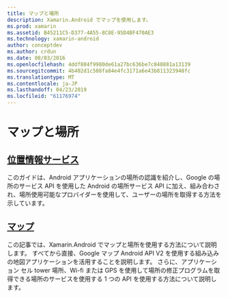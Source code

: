 ```yaml
---
title: マップと場所
description: Xamarin.Android でマップを使用します。
ms.prod: xamarin
ms.assetid: B45211C5-D377-4A55-8C8E-95D4BF470AE3
ms.technology: xamarin-android
author: conceptdev
ms.author: crdun
ms.date: 08/03/2016
ms.openlocfilehash: 4ddf884f9980de61a27bc636be7c848881a13139
ms.sourcegitcommit: 4b402d1c508fa84e4fc3171a6e43b811323948fc
ms.translationtype: MT
ms.contentlocale: ja-JP
ms.lasthandoff: 04/23/2019
ms.locfileid: "61176974"
---
```

# <a name="maps-and-location"></a>マップと場所


##  <a name="location-servicesandroidplatformmaps-and-locationlocationmd"></a>[位置情報サービス](~/android/platform/maps-and-location/location.md)

このガイドは、Android アプリケーションの場所の認識を紹介し、Google の場所のサービス API を使用した Android の場所サービス API に加え、組み合わされ、場所使用可能なプロバイダーを使用して、ユーザーの場所を取得する方法を示しています。


##  <a name="mapsandroidplatformmaps-and-locationmapsindexmd"></a>[マップ](~/android/platform/maps-and-location/maps/index.md)

この記事では、Xamarin.Android でマップと場所を使用する方法について説明します。 すべてから直接、Google マップ Android API V2 を使用する組み込みの地図アプリケーションを活用することを説明します。 さらに、アプリケーション セル tower 場所、Wi-fi または GPS を使用して場所の修正プログラムを取得できる場所のサービスを使用する 1 つの API を使用する方法について説明します。

